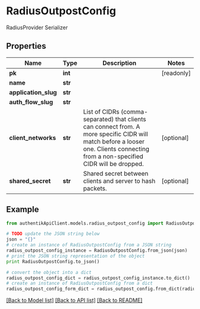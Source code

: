# RadiusOutpostConfig

RadiusProvider Serializer

## Properties
Name | Type | Description | Notes
------------ | ------------- | ------------- | -------------
**pk** | **int** |  | [readonly] 
**name** | **str** |  | 
**application_slug** | **str** |  | 
**auth_flow_slug** | **str** |  | 
**client_networks** | **str** | List of CIDRs (comma-separated) that clients can connect from. A more specific CIDR will match before a looser one. Clients connecting from a non-specified CIDR will be dropped. | [optional] 
**shared_secret** | **str** | Shared secret between clients and server to hash packets. | [optional] 

## Example

```python
from authentikApiClient.models.radius_outpost_config import RadiusOutpostConfig

# TODO update the JSON string below
json = "{}"
# create an instance of RadiusOutpostConfig from a JSON string
radius_outpost_config_instance = RadiusOutpostConfig.from_json(json)
# print the JSON string representation of the object
print RadiusOutpostConfig.to_json()

# convert the object into a dict
radius_outpost_config_dict = radius_outpost_config_instance.to_dict()
# create an instance of RadiusOutpostConfig from a dict
radius_outpost_config_form_dict = radius_outpost_config.from_dict(radius_outpost_config_dict)
```
[[Back to Model list]](../README.md#documentation-for-models) [[Back to API list]](../README.md#documentation-for-api-endpoints) [[Back to README]](../README.md)


